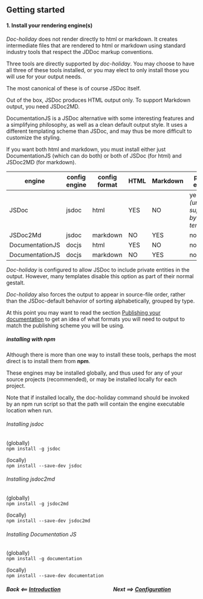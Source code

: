 
## Getting started

#### 1. Install your rendering engine(s)

_Doc-holiday_ does not render directly to html or markdown.  It creates
intermediate files that are rendered to html or markdown using standard
industry tools that respect the JDDoc markup conventions.

Three tools are directly supported by _doc-holiday_.  You may
choose to have all three of these tools installed, or you may elect
to only install those you will use for your output needs.

The most canonical of these is of course JSDoc itself.

Out of the box, JSDoc produces HTML output only. To support Markdown output, you need JSDoc2MD.

DocumentationJS is a JSDoc alternative with some interesting features and
a simplifying philosophy, as well as a clean default output style. It uses a different templating scheme than 
JSDoc, and may thus be more difficult to customize the styling.

If you want both html and markdown, you must install either just DocumentationJS (which
can do both) or both of JSDoc (for html) and JSDoc2MD (for markdown).

| engine | config engine | config format | HTML | Markdown | private entities |
| ------ | ------------- | ------------- | ---- | -------- | ---------------- |
| JSDoc  |  jsdoc       |  html          | YES  |  NO      | yes _(unless supressed by template)_ |
| JSDoc2Md |  jsdoc     |  markdown      | NO   |  YES     | no |
| DocumentationJS | docjs | html | YES | NO | no |
| DocumentationJS | docjs | markdown | NO | YES | no |

_Doc-holiday_ is configured to allow JSDoc to include private entities in 
the output.  However, many templates disable this option as part of their
normal gestalt.

_Doc-holiday_ also forces the output to appear in source-file order, rather
than the JSDoc-default behavior of sorting alphabetically, grouped by
type. 

At this point you may want to read the section 
[Publishing your documentation](publishing.md)
to get an idea of what formats you will need to output to match
the publishing scheme you will be using.

##### installing with npm

Although there is more than one way to install these tools, perhaps the
most direct is to install them from __npm__.

These engines may be installed globally, and thus used for any of your source
projects (recommended), or may be installed locally for each project.

Note that if installed locally, the doc-holiday command should be invoked 
by an npm run script so that the path will contain the engine executable location
when run.

###### Installing jsdoc
(globally)   
    `npm install -g jsdoc`

(locally)  
    `npm install --save-dev jsdoc`

###### Installing jsdoc2md
(globally)   
`npm install -g jsdoc2md`

(locally)  
`npm install --save-dev jsdoc2md`

###### Installing Documentation JS
(globally)   
`npm install -g documentation`

(locally)  
`npm install --save-dev documentation`


##### Back <==  [Introduction](intro.md) &nbsp;&nbsp;&nbsp;&nbsp;&nbsp;&nbsp;&nbsp;&nbsp;&nbsp;&nbsp;&nbsp;&nbsp;&nbsp;&nbsp;&nbsp;&nbsp;&nbsp;&nbsp;&nbsp;&nbsp;&nbsp;&nbsp;&nbsp;&nbsp;&nbsp;&nbsp;&nbsp;&nbsp;&nbsp;&nbsp;&nbsp;&nbsp;&nbsp;&nbsp;&nbsp;&nbsp;&nbsp;&nbsp;&nbsp;&nbsp; Next  ==>  [Configuration](config.md)